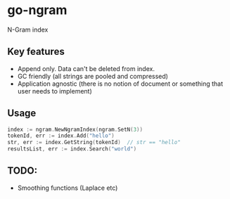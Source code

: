 go-ngram
========

N-Gram index

## Key features

* Append only. Data can't be deleted from index.
* GC friendly (all strings are pooled and compressed)
* Application agnostic (there is no notion of document or something that user needs to implement)
 

## Usage

```go
index := ngram.NewNgramIndex(ngram.SetN(3))
tokenId, err := index.Add("hello") 
str, err := index.GetString(tokenId)  // str == "hello"
resultsList, err := index.Search("world")
```

## TODO:

* Smoothing functions (Laplace etc)

